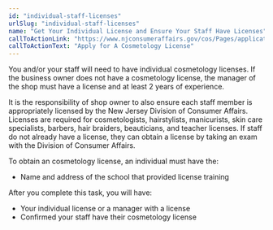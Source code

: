 ```yaml
---
id: "individual-staff-licenses"
urlSlug: "individual-staff-licenses"
name: "Get Your Individual License and Ensure Your Staff Have Licenses"
callToActionLink: "https://www.njconsumeraffairs.gov/cos/Pages/applications.aspx"
callToActionText: "Apply for A Cosmetology License"
---
```


You and/or your staff will need to have individual cosmetology licenses. If the business owner does not have a cosmetology license, the manager of the shop must have a license and at least 2 years of experience.

It is the responsibility of shop owner to also ensure each staff member is appropriately licensed by the New Jersey Division of Consumer Affairs. Licenses are required for cosmetologists, hairstylists, manicurists, skin care specialists, barbers, hair braiders, beauticians, and teacher licenses. If staff do not already have a license, they can obtain a license by taking an exam with the Division of Consumer Affairs.
        
To obtain an cosmetology license, an individual must have the:
- Name and address of the school that provided license training

After you complete this task, you will have:
- Your individual license or a manager with a license
- Confirmed your staff have their cosmetology license
